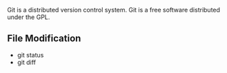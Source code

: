 Git is a distributed version control system.
Git is a free software distributed under the GPL.

## File Modification

- git status
- git diff
